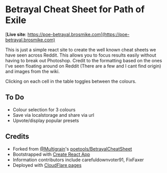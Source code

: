 # Betrayal Cheat Sheet for Path of Exile

[**Live site**: https://poe-betrayal.brosmike.com](https://poe-betrayal.brosmike.com)

This is just a simple react site to create the well known cheat sheets we have seen across Reddit. This allows you to focus
results easily without having to break out Photoshop. Credit to the formatting based on the ones I've seen floating around on
Reddit (There are a few and I cant find origin) and images from the wiki.

Clicking on each cell in the table toggles between the colours. 

## To Do
* Colour selection for 3 colours
* Save via localstorage and share via url
* Upvote/display popular presets

## Credits

* Forked from [@Multigrain](https://github.com/Multigrain)'s [poetools/BetrayalCheatSheet](https://github.com/poetools/BetrayalCheatSheet)
* Bootstrapped with [Create React App](https://github.com/facebook/create-react-app)
* Information contributors include carefuldownvoter91, FixFaxer
* Deployed with [CloudFlare pages](https://pages.cloudflare.com/)